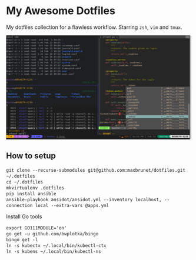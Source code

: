 # My Awesome Dotfiles

My dotfiles collection for a flawless workflow. Starring `zsh`, `vim` and `tmux`.

![Screenshot](screenshot.png)

## How to setup

```shell
git clone --recurse-submodules git@github.com:maxbrunet/dotfiles.git ~/.dotfiles
cd ~/.dotfiles
mkvirtualenv .dotfiles
pip install ansible
ansible-playbook ansidot/ansidot.yml --inventory localhost, --connection local --extra-vars @apps.yml
```

Install Go tools

```shell
export GO111MODULE='on'
go get -u github.com/bwplotka/bingo
bingo get -l
ln -s kubectx ~/.local/bin/kubectl-ctx
ln -s kubens ~/.local/bin/kubectl-ns
```
